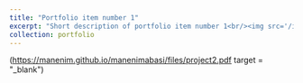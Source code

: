 ```yaml
---
title: "Portfolio item number 1"
excerpt: "Short description of portfolio item number 1<br/><img src='/images/500x300.png'>"
collection: portfolio
---
```


(https://manenim.github.io/manenimabasi/files/project2.pdf target = "_blank")
